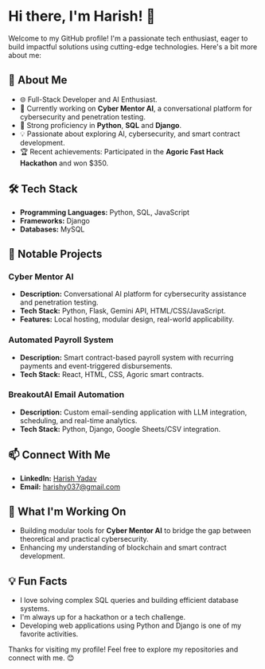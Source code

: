 # Hi there, I'm Harish! 👋

Welcome to my GitHub profile! I'm a passionate tech enthusiast, eager to build impactful solutions using cutting-edge technologies. Here's a bit more about me:

## 🚀 About Me
- 🌐 Full-Stack Developer and AI Enthusiast.
- 💼 Currently working on **Cyber Mentor AI**, a conversational platform for cybersecurity and penetration testing.
- 🧠 Strong proficiency in **Python**, **SQL** and **Django**.
- 💡 Passionate about exploring AI, cybersecurity, and smart contract development.
- 🏆 Recent achievements: Participated in the **Agoric Fast Hack Hackathon** and won $350.

## 🛠️ Tech Stack
- **Programming Languages:** Python, SQL, JavaScript
- **Frameworks:** Django
- **Databases:** MySQL

## 🌟 Notable Projects
### Cyber Mentor AI
- **Description:** Conversational AI platform for cybersecurity assistance and penetration testing.
- **Tech Stack:** Python, Flask, Gemini API, HTML/CSS/JavaScript.
- **Features:** Local hosting, modular design, real-world applicability.

### Automated Payroll System
- **Description:** Smart contract-based payroll system with recurring payments and event-triggered disbursements.
- **Tech Stack:** React, HTML, CSS, Agoric smart contracts.

### BreakoutAI Email Automation
- **Description:** Custom email-sending application with LLM integration, scheduling, and real-time analytics.
- **Tech Stack:** Python, Django, Google Sheets/CSV integration.

## 📫 Connect With Me
- **LinkedIn:** [Harish Yadav](https://www.linkedin.com/in/harish-yadav-b2bb52241)
- **Email:** harishy037@gmail.com
  
## 🔭 What I'm Working On
- Building modular tools for **Cyber Mentor AI** to bridge the gap between theoretical and practical cybersecurity.
- Enhancing my understanding of blockchain and smart contract development.

## 💡 Fun Facts
- I love solving complex SQL queries and building efficient database systems.
- I'm always up for a hackathon or a tech challenge.
- Developing web applications using Python and Django is one of my favorite activities.

Thanks for visiting my profile! Feel free to explore my repositories and connect with me. 😊
